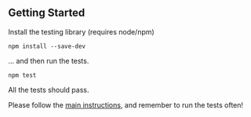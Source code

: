 ## Getting Started

Install the testing library (requires node/npm)

    npm install --save-dev

... and then run the tests.

    npm test

All the tests should pass.

Please follow the [main instructions](../README.md), and remember to run the tests often!
